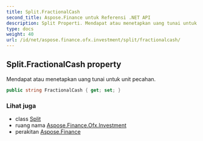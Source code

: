 ```yaml
---
title: Split.FractionalCash
second_title: Aspose.Finance untuk Referensi .NET API
description: Split Properti. Mendapat atau menetapkan uang tunai untuk unit pecahan.
type: docs
weight: 40
url: /id/net/aspose.finance.ofx.investment/split/fractionalcash/
---
```

## Split.FractionalCash property

Mendapat atau menetapkan uang tunai untuk unit pecahan.

```csharp
public string FractionalCash { get; set; }
```

### Lihat juga

* class [Split](../)
* ruang nama [Aspose.Finance.Ofx.Investment](../../split/)
* perakitan [Aspose.Finance](../../../)


